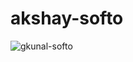 # akshay-softo
<p><img align="center" src="https://github-readme-streak-stats.herokuapp.com/?user=gkunal-softo" alt="gkunal-softo" /></p>
